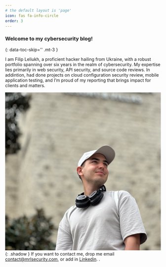 ```yaml
---
# the default layout is 'page'
icon: fas fa-info-circle
order: 3
---
```




### Welcome to my cybersecurity blog!
{: data-toc-skip='' .mt-3 } 

I am Filip Leliukh, a proficient hacker hailing from Ukraine, with a robust portfolio spanning over six years in the realm of cybersecurity. My expertise lies primarily in web security, API security, and source code reviews. In addintion, had done projects on cloud configuration security review, mobile application testing, and I’m proud of my reporting that brings impact for clients and matters.

![Me](assets/img/about-photo.jpg){: .shadow }
If you want to contact me, drop me email [contact@mrlsecurity.com](mailto:contact@mrlsecurity.com), or add in [Linkedin](https://www.linkedin.com/in/fleliukh/). .

